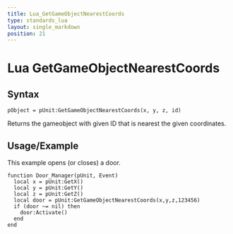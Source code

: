 ```yaml
---
title: Lua_GetGameObjectNearestCoords
type: standards_lua
layout: single_markdown
position: 21
---
```


# Lua GetGameObjectNearestCoords

## Syntax

```
pObject = pUnit:GetGameObjectNearestCoords(x, y, z, id) 
```

Returns the gameobject with given ID that is nearest the given coordinates.

## Usage/Example

This example opens (or closes) a door.

```
function Door_Manager(pUnit, Event)
  local x = pUnit:GetX()
  local y = pUnit:GetY()
  local z = pUnit:GetZ()
  local door = pUnit:GetGameObjectNearestCoords(x,y,z,123456)
  if (door ~= nil) then
    door:Activate()
  end
end
```
